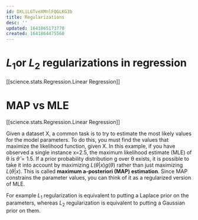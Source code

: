 ```yaml
---
id: DXLiLGTveXMnlFQGLKG3b
title: Regularizations
desc: ''
updated: 1641865173770
created: 1641864475560
---
```

# $L_1$or $L_2$ regularizations in regression
[[science.stats.Regression.Linear Regression]]

# MAP vs MLE
[[science.stats.Regression.Linear Regression]]


Given a dataset X, a common task is to try to estimate the most likely values for the model parameters. To do this, you must find the values that maximize the likelihood function, given X. In this example, if you have observed a single instance x=2.5, the maximum likelihood estimate (MLE) of θ is $\hat{\theta}=1.5$. If a prior probability distribution g over θ exists, it is possible to take it into account by maximizing $L(θ|x)g(θ)$ rather than just maximizing $L(θ|x)$. This is called __maximum a-posteriori (MAP) estimation__. Since MAP constrains the parameter values, you can think of it as a regularized version of MLE.

For example $L_1$ regularization is equivalent to putting a Laplace prior on the parameters, whereas
$L_2$ regularization is equivalent to putting a Gaussian prior on them.


